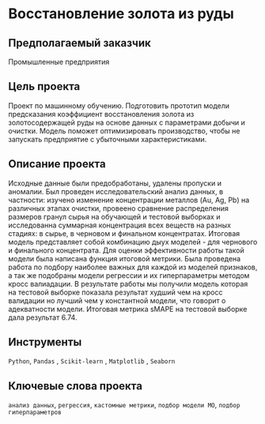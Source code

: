# Восстановление золота из руды

## Предполагаемый заказчик

Промышленные предприятия

## Цель проекта

Проект по машинному обучению. Подготовить прототип модели предсказания коэффициент восстановления золота из золотосодержащей руды на основе данных с параметрами добычи и очистки. Модель поможет оптимизировать производство, чтобы не запускать предприятие с убыточными характеристиками.

## Описание проекта

Исходные данные были предобработаны, удалены пропуски и аномалии. Был проведен исследовательский анализ данных, в частности: изучено изменение  концентрации металлов (Au, Ag, Pb) на различных этапах очистки, провеено сравнение распределения размеров гранул сырья на обучающей и тестовой выборках и исследованна суммарная концентрация всех веществ на разных стадиях: в сырье, в черновом и финальном концентратах.
Итоговая модель представляет собой комбинацию дыух моделей - для чернового и финального концентрата. Для оценки эффективности работы такой модели была написана функция итоговой метрики. Была проведена работа по подбору наиболее важных для каждой из моделей признаков, а так же подобраны  модели регрессии и их гиперпараметры методом кросс валиадации. В результате работы мы получили модель которая на тестовой выборке показала результат худший чем на кросс валидации но лучший чем у константной модели, что говорит о адекватности модели. Итоговая метрика sMAPE на тестовой выборке дала результат 6.74.

## Инструменты

`Python`, `Pandas` , `Scikit-learn` , `Matplotlib` , `Seaborn`

## Ключевые слова проекта

`анализ данных`, `регрессия`, `кастомные метрики`, `подбор модели МО`, `подбор гиперпараметров`
